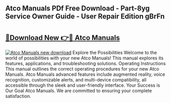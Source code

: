 ## Atco Manuals PDf Free Download - Part-8yg Service Owner Guide - User Repair Edition gBrFn

# <h2><a href="http://cf13682.oget.top/?id=Atco+Manuals">🔗Download New 👉🔴 Atco Manuals</a></h2>

[![Atco Manuals new download](https://i.imgur.com/5g1atiW.png)](http://cf13682.oget.top/?id=Atco+Manuals)
Explore the Possibilities Welcome to the world of possibilities with your new Atco Manuals! This manual explores its features, applications, and troubleshooting solutions. Operating Instructions This manual outlines the correct operating procedures for your new Atco Manuals. Atco Manuals advanced features include augmented reality, voice recognition, customizable alerts, and multi-device compatibility, all accessible through the sleek and user-friendly interface. Your Success is Our Goal Atco Manuals. We are committed to ensuring your complete satisfaction.
